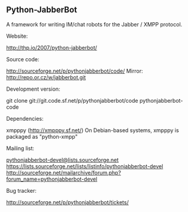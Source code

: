 Python-JabberBot
----------------

A framework for writing IM/chat robots for the Jabber / XMPP protocol.


Website:

   http://thp.io/2007/python-jabberbot/

Source code:

   http://sourceforge.net/p/pythonjabberbot/code/
   Mirror: http://repo.or.cz/w/jabberbot.git

Development version:

   git clone git://git.code.sf.net/p/pythonjabberbot/code pythonjabberbot-code

Dependencies:

   xmpppy (http://xmpppy.sf.net/)
   On Debian-based systems, xmpppy is packaged as "python-xmpp"

Mailing list:

   pythonjabberbot-devel@lists.sourceforge.net
   https://lists.sourceforge.net/lists/listinfo/pythonjabberbot-devel
   http://sourceforge.net/mailarchive/forum.php?forum_name=pythonjabberbot-devel

Bug tracker:

   http://sourceforge.net/p/pythonjabberbot/tickets/

